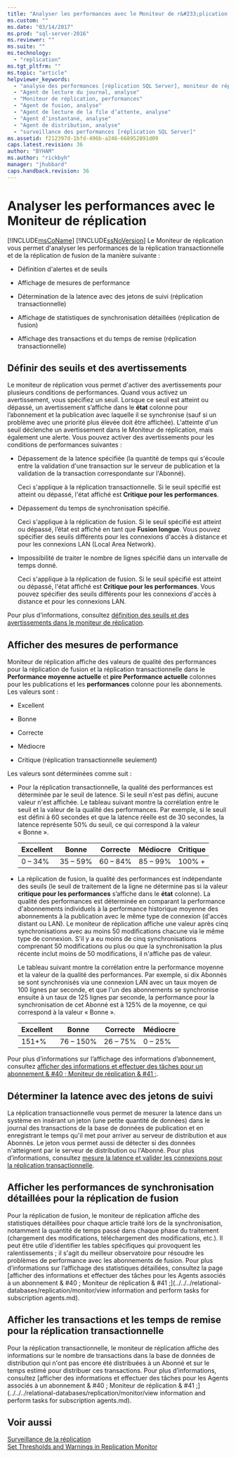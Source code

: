 ```yaml
---
title: "Analyser les performances avec le Moniteur de r&#233;plication | Microsoft Docs"
ms.custom: ""
ms.date: "03/14/2017"
ms.prod: "sql-server-2016"
ms.reviewer: ""
ms.suite: ""
ms.technology: 
  - "replication"
ms.tgt_pltfrm: ""
ms.topic: "article"
helpviewer_keywords: 
  - "analyse des performances [réplication SQL Server], moniteur de réplication"
  - "Agent de lecture du journal, analyse"
  - "Moniteur de réplication, performances"
  - "Agent de fusion, analyse"
  - "Agent de lecture de la file d’attente, analyse"
  - "Agent d’instantané, analyse"
  - "Agent de distribution, analyse"
  - "surveillance des performances [réplication SQL Server]"
ms.assetid: f212397d-1bfd-496b-a246-668952891d09
caps.latest.revision: 36
author: "BYHAM"
ms.author: "rickbyh"
manager: "jhubbard"
caps.handback.revision: 36
---
```

# Analyser les performances avec le Moniteur de r&#233;plication
  [!INCLUDE[msCoName](../../../includes/msconame-md.md)] [!INCLUDE[ssNoVersion](../../../includes/ssnoversion-md.md)] Le Moniteur de réplication vous permet d'analyser les performances de la réplication transactionnelle et de la réplication de fusion de la manière suivante :  
  
-   Définition d'alertes et de seuils  
  
-   Affichage de mesures de performance  
  
-   Détermination de la latence avec des jetons de suivi (réplication transactionnelle)  
  
-   Affichage de statistiques de synchronisation détaillées (réplication de fusion)  
  
-   Affichage des transactions et du temps de remise (réplication transactionnelle)  
  
## Définir des seuils et des avertissements  
 Le moniteur de réplication vous permet d'activer des avertissements pour plusieurs conditions de performances. Quand vous activez un avertissement, vous spécifiez un seuil. Lorsque ce seuil est atteint ou dépassé, un avertissement s’affiche dans le **état** colonne pour l’abonnement et la publication avec laquelle il se synchronise (sauf si un problème avec une priorité plus élevée doit être affichée). L'atteinte d'un seuil déclenche un avertissement dans le Moniteur de réplication, mais également une alerte. Vous pouvez activer des avertissements pour les conditions de performances suivantes :  
  
-   Dépassement de la latence spécifiée (la quantité de temps qui s'écoule entre la validation d'une transaction sur le serveur de publication et la validation de la transaction correspondante sur l'Abonné).  
  
     Ceci s'applique à la réplication transactionnelle. Si le seuil spécifié est atteint ou dépassé, l'état affiché est **Critique pour les performances**.  
  
-   Dépassement du temps de synchronisation spécifié.  
  
     Ceci s'applique à la réplication de fusion. Si le seuil spécifié est atteint ou dépassé, l’état est affiché en tant que **Fusion longue**. Vous pouvez spécifier des seuils différents pour les connexions d'accès à distance et pour les connexions LAN (Local Area Network).  
  
-   Impossibilité de traiter le nombre de lignes spécifié dans un intervalle de temps donné.  
  
     Ceci s'applique à la réplication de fusion. Si le seuil spécifié est atteint ou dépassé, l'état affiché est **Critique pour les performances**. Vous pouvez spécifier des seuils différents pour les connexions d'accès à distance et pour les connexions LAN.  
  
 Pour plus d’informations, consultez [définition des seuils et des avertissements dans le moniteur de réplication](../../../relational-databases/replication/monitor/set-thresholds-and-warnings-in-replication-monitor.md).  
  
## Afficher des mesures de performance  
 Moniteur de réplication affiche des valeurs de qualité des performances pour la réplication de fusion et la réplication transactionnelle dans le **Performance moyenne actuelle** et **pire Performance actuelle** colonnes pour les publications et les **performances** colonne pour les abonnements. Les valeurs sont :  
  
-   Excellent  
  
-   Bonne  
  
-   Correcte  
  
-   Médiocre  
  
-   Critique (réplication transactionnelle seulement)  
  
 Les valeurs sont déterminées comme suit :  
  
-   Pour la réplication transactionnelle, la qualité des performances est déterminée par le seuil de latence. Si le seuil n'est pas défini, aucune valeur n'est affichée. Le tableau suivant montre la corrélation entre le seuil et la valeur de la qualité des performances. Par exemple, si le seuil est défini à 60 secondes et que la latence réelle est de 30 secondes, la latence représente 50% du seuil, ce qui correspond à la valeur « Bonne ».  
  
    |Excellent|Bonne|Correcte|Médiocre|Critique|  
    |---------------|----------|----------|----------|--------------|  
    |0 – 34%|35 – 59%|60 – 84%|85 – 99%|100% +|  
  
-   La réplication de fusion, la qualité des performances est indépendante des seuils (le seuil de traitement de la ligne ne détermine pas si la valeur **critique pour les performances** s’affiche dans le **état** colonne). La qualité des performances est déterminée en comparant la performance d'abonnements individuels à la performance historique moyenne des abonnements à la publication avec le même type de connexion (d'accès distant ou LAN). Le moniteur de réplication affiche une valeur après cinq synchronisations avec au moins 50 modifications chacune via le même type de connexion. S'il y a eu moins de cinq synchronisations comprenant 50 modifications ou plus ou que la synchronisation la plus récente inclut moins de 50 modifications, il n'affiche pas de valeur.  
  
     Le tableau suivant montre la corrélation entre la performance moyenne et la valeur de la qualité des performances. Par exemple, si dix Abonnés se sont synchronisés via une connexion LAN avec un taux moyen de 100 lignes par seconde, et que l'un des abonnements se synchronise ensuite à un taux de 125 lignes par seconde, la performance pour la synchronisation de cet Abonné est à 125% de la moyenne, ce qui correspond à la valeur « Bonne ».  
  
    |Excellent|Bonne|Correcte|Médiocre|  
    |---------------|----------|----------|----------|  
    |151+%|76 – 150%|26 – 75%|0 – 25%|  
  
 Pour plus d’informations sur l’affichage des informations d’abonnement, consultez [afficher des informations et effectuer des tâches pour un abonnement & #40 ; Moniteur de réplication & #41 ;](../../../relational-databases/replication/monitor/view-information-and-perform-tasks-for-a-subscription-replication-monitor.md).  
  
## Déterminer la latence avec des jetons de suivi  
 La réplication transactionnelle vous permet de mesurer la latence dans un système en insérant un jeton (une petite quantité de données) dans le journal des transactions de la base de données de publication et en enregistrant le temps qu'il met pour arriver au serveur de distribution et aux Abonnés. Le jeton vous permet aussi de détecter si des données n'atteignent par le serveur de distribution ou l'Abonné. Pour plus d’informations, consultez [mesure la latence et valider les connexions pour la réplication transactionnelle](../../../relational-databases/replication/monitor/measure-latency-and-validate-connections-for-transactional-replication.md).  
  
## Afficher les performances de synchronisation détaillées pour la réplication de fusion  
 Pour la réplication de fusion, le moniteur de réplication affiche des statistiques détaillées pour chaque article traité lors de la synchronisation, notamment la quantité de temps passé dans chaque phase du traitement (chargement des modifications, téléchargement des modifications, etc.). Il peut être utile d'identifier les tables spécifiques qui provoquent les ralentissements ; il s'agit du meilleur observatoire pour résoudre les problèmes de performance avec les abonnements de fusion. Pour plus d’informations sur l’affichage des statistiques détaillées, consultez la page [afficher des informations et effectuer des tâches pour les Agents associés à un abonnement & #40 ; Moniteur de réplication & #41 ;](../../../relational-databases/replication/monitor/view information and perform tasks for subscription agents.md).  
  
## Afficher les transactions et les temps de remise pour la réplication transactionnelle  
 Pour la réplication transactionnelle, le moniteur de réplication affiche des informations sur le nombre de transactions dans la base de données de distribution qui n'ont pas encore été distribuées à un Abonné et sur le temps estimé pour distribuer ces transactions. Pour plus d’informations, consultez [afficher des informations et effectuer des tâches pour les Agents associés à un abonnement & #40 ; Moniteur de réplication & #41 ;](../../../relational-databases/replication/monitor/view information and perform tasks for subscription agents.md).  
  
## Voir aussi  
 [Surveillance de la réplication](../../../relational-databases/replication/monitor/monitoring-replication-overview.md)   
 [Set Thresholds and Warnings in Replication Monitor](../../../relational-databases/replication/monitor/set-thresholds-and-warnings-in-replication-monitor.md)  
  
  
